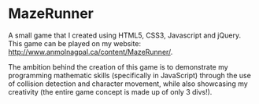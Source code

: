 # MazeRunner
A small game that I created using HTML5, CSS3, Javascript and jQuery. This game can be played on my website: http://www.anmolnagpal.ca/content/MazeRunner/.

The ambition behind the creation of this game is to demonstrate my programming mathematic skills (specifically in JavaScript) through the use of collision detection and character movement, while also showcasing my creativity (the entire game concept is made up of only 3 divs!).
